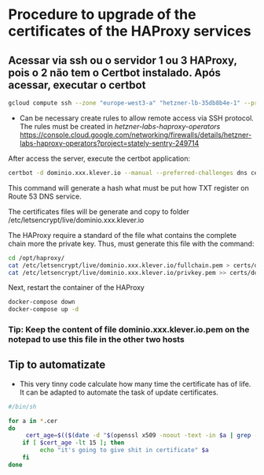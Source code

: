 # Procedure to upgrade of the certificates of the HAProxy services

## Acessar via ssh ou o servidor 1 ou 3 HAProxy, pois o 2 não tem o Certbot instalado. Após acessar, executar o certbot

```bash
gcloud compute ssh --zone "europe-west3-a" "hetzner-lb-35db8b4e-1" --project "stately-sentry-249714"
```

- Can be necessary create rules to allow remote access via SSH protocol. The rules must be created in *hetzner-labs-haproxy-operators*
https://console.cloud.google.com/networking/firewalls/details/hetzner-labs-haproxy-operators?project=stately-sentry-249714

After access the server, execute the certbot application:

```bash
certbot -d dominio.xxx.klever.io --manual --preferred-challenges dns certonly
```

This command will generate a hash what must be put how TXT register on Route 53 DNS service.

The certificates files will be generate and copy to folder /etc/letsencrypt/live/dominio.xxx.klever.io

The HAProxy require a standard of the file what contains the complete chain more the private key. Thus, must generate this file with the command:

```bash
cd /opt/haproxy/
cat /etc/letsencrypt/live/dominio.xxx.klever.io/fullchain.pem > certs/dominio.xxx.klever.io.pem
cat /etc/letsencrypt/live/dominio.xxx.klever.io/privkey.pem >> certs/dominio.xxx.klever.io.pem
```

Next, restart the container of the HAProxy

```bash
docker-compose down
docker-compose up -d
```

### Tip: Keep the content of file dominio.xxx.klever.io.pem on the notepad to use this file in the other two hosts
 

## Tip to automatizate

- This very tinny code calculate how many time the certificate has of life. It can be adapted to automate the task of update certificates.

```bash
#/bin/sh

for a in *.cer
do
     cert_age=$(($(date -d "$(openssl x509 -noout -text -in $a | grep -i "not after"|awk -F ' : ' '{print $2}')" +%j) - $(date '+%j')))
    if [ $cert_age -lt 15 ]; then
         echo "it's going to give shit in certificate" $a
    fi
done
 ```
